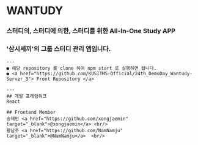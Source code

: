 # WANTUDY

### 스터디의, 스터디에 의한, 스터디를 위한 All-In-One Study APP
### '삼시세끼'의 그룹 스터디 관리 앱입니다.
    

```
---
● 해당 repository 를 clone 하여 npm start 로 실행하면 됩니다.
● <a href="https://github.com/KUSITMS-Official/24th_DemoDay_Wantudy-Server_3"> Front Repository </a>

---
## 개발 프레임워크
React

## Frontend Member
송재민 <a href="https://github.com/xongjaemin" target="_blank">@xongjaemin</a> <br/>
황남주 <a href="https://github.com/NamNamju" target="_blank">@NamNamju</a>  <br/>

